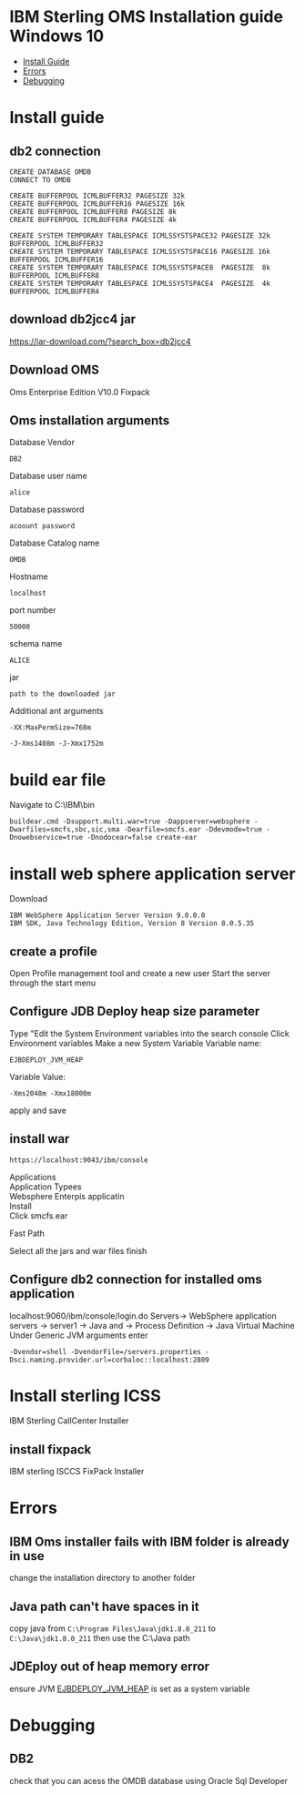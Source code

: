 # IBM Sterling OMS Installation guide Windows 10
- [Install Guide](#Install-guide)
- [Errors](#Errors)
- [Debugging](#Debugging)

# Install guide
## db2 connection
 
    CREATE DATABASE OMDB
    CONNECT TO OMDB

    CREATE BUFFERPOOL ICMLBUFFER32 PAGESIZE 32k 
    CREATE BUFFERPOOL ICMLBUFFER16 PAGESIZE 16k 
    CREATE BUFFERPOOL ICMLBUFFER8 PAGESIZE 8k
    CREATE BUFFERPOOL ICMLBUFFER4 PAGESIZE 4k

    CREATE SYSTEM TEMPORARY TABLESPACE ICMLSSYSTSPACE32 PAGESIZE 32k BUFFERPOOL ICMLBUFFER32
    CREATE SYSTEM TEMPORARY TABLESPACE ICMLSSYSTSPACE16 PAGESIZE 16k BUFFERPOOL ICMLBUFFER16
    CREATE SYSTEM TEMPORARY TABLESPACE ICMLSSYSTSPACE8  PAGESIZE  8k BUFFERPOOL ICMLBUFFER8
    CREATE SYSTEM TEMPORARY TABLESPACE ICMLSSYSTSPACE4  PAGESIZE  4k BUFFERPOOL ICMLBUFFER4
    
## download db2jcc4 jar
https://jar-download.com/?search_box=db2jcc4

## Download OMS


Oms Enterprise Edition V10.0
Fixpack 

## Oms installation arguments

Database Vendor

    DB2
Database user name

    alice

Database password
 
    acoount password


Database Catalog name

    OMDB


Hostname

    localhost

port number

    50000

schema name

    ALICE

jar
 
    path to the downloaded jar

Additional ant arguments
 
    -XX:MaxPermSize=768m
    
    -J-Xms1408m -J-Xmx1752m
    
# build ear file
Navigate to C:\IBM\bin
 
    buildear.cmd -Dsupport.multi.war=true -Dappserver=websphere -Dwarfiles=smcfs,sbc,sic,sma -Dearfile=smcfs.ear -Ddevmode=true -Dnowebservice=true -Dnodocear=false create-ear

# install web sphere application server
Download
 
    IBM WebSphere Application Server Version 9.0.0.0
    IBM SDK, Java Technology Edition, Version 8 Version 8.0.5.35
 
## create a profile
Open Profile management tool and create a new user
Start the server through the start menu

## Configure JDB Deploy heap size parameter
Type "Edit the System Environment variables into the search console
Click Environment variables
Make a new System Variable
Variable name:
 
    EJBDEPLOY_JVM_HEAP    
    
Variable Value:
 
    -Xms2048m -Xmx18000m
apply and save
## install war

 
    https://localhost:9043/ibm/console

Applications  
Application Typees  
Websphere Enterpis applicatin  
Install  
Click smcfs.ear

Fast Path

Select all the jars and war files
finish
## Configure db2 connection  for installed oms application
localhost:9060/ibm/console/login.do
Servers-> WebSphere application servers -> server1 -> Java and  -> Process Definition -> Java Virtual Machine
Under Generic JVM arguments enter
 
    -Dvendor=shell -DvendorFile=/servers.properties -Dsci.naming.provider.url=corbaloc::localhost:2809


# Install sterling ICSS
IBM Sterling CallCenter Installer
## install fixpack
IBM sterling ISCCS FixPack Installer 

# Errors
## IBM Oms installer fails with IBM folder is already in use
change the installation directory to another folder


## Java path can't have spaces in it
copy java
from `C:\Program Files\Java\jdk1.8.0_211` to `C:\Java\jdk1.8.0_211` then use the C:\Java path

## JDEploy out of heap memory error
ensure JVM  [EJBDEPLOY_JVM_HEAP](#Configure-JDB-Deploy-heap-size-parameter)  is set as a system variable
# Debugging

## DB2
check that you can acess the OMDB database using Oracle Sql Developer

